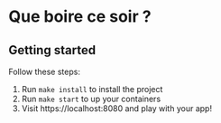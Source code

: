 # Que boire ce soir ?

## Getting started
Follow these steps:

1. Run `make install` to install the project
2. Run `make start` to up your containers
3. Visit https://localhost:8080 and play with your app!
